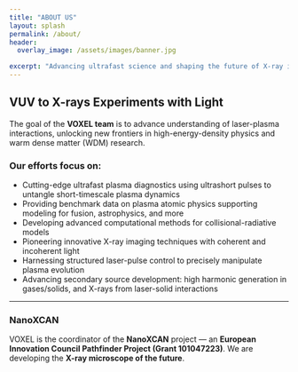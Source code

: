 ```yaml
---
title: "ABOUT US"
layout: splash
permalink: /about/
header:
  overlay_image: /assets/images/banner.jpg

excerpt: "Advancing ultrafast science and shaping the future of X-ray imaging."
---
```


## VUV to X-rays Experiments with Light

The goal of the **VOXEL team** is to advance understanding of laser-plasma interactions, unlocking new frontiers in high-energy-density physics and warm dense matter (WDM) research.

### Our efforts focus on:

- Cutting-edge ultrafast plasma diagnostics using ultrashort pulses to untangle short-timescale plasma dynamics  
- Providing benchmark data on plasma atomic physics supporting modeling for fusion, astrophysics, and more  
- Developing advanced computational methods for collisional-radiative models  
- Pioneering innovative X-ray imaging techniques with coherent and incoherent light  
- Harnessing structured laser-pulse control to precisely manipulate plasma evolution  
- Advancing secondary source development: high harmonic generation in gases/solids, and X-rays from laser-solid interactions  

---

### NanoXCAN

VOXEL is the coordinator of the **NanoXCAN** project — an **European Innovation Council Pathfinder Project (Grant 101047223)**. We are developing the **X-ray microscope of the future**.




